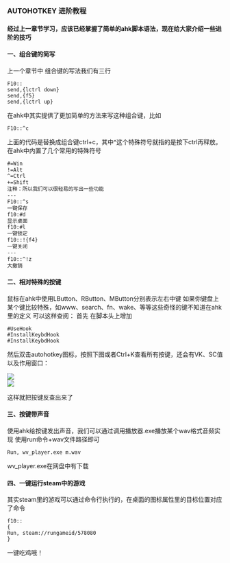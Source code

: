 ### AUTOHOTKEY 进阶教程
#### 经过上一章节学习，应该已经掌握了简单的ahk脚本语法，现在给大家介绍一些进阶的技巧

#### 一、组合键的简写
上一个章节中 组合键的写法我们有三行
```AHK
F10::
send,{lctrl down}
send,{f5}
send,{lctrl up}
```
在ahk中其实提供了更加简单的方法来写这种组合键，比如
```A
F10::^c
```
上面的代码是替换成组合键ctrl+c，其中^这个特殊符号就指的是按下ctrl再释放。在ahk中内置了几个常用的特殊符号
```html
#=Win  
!=Alt  
^=Ctrl  
+=Shift
注释：所以我们可以很轻易的写出一些功能
---
F10::^s
一键保存
f10:#d
显示桌面
f10:#l
一键锁定
f10::!{f4}
一键关闭
---
f10::^!z
大撤销
```
#### 二、相对特殊的按键
鼠标在ahk中使用LButton、RButton、MButton分别表示左右中键
如果你键盘上某个键比较特殊，如www、search、fn、wake、等等这些奇怪的键不知道在ahk里的定义 可以这样查阅：
首先 在脚本头上增加
```
#UseHook
#InstallKeybdHook
#InstallKeybdHook
```
然后双击autohotkey图标，按照下图或者Ctrl+K查看所有按键，还会有VK、SC值以及作用窗口：  

![](http://cdn.ywwx.com.cn/ueditor/php/upload/20631410964512.jpg)  
![](http://cdn.ywwx.com.cn/ueditor/php/upload/23841410964513.jpg)  

这样就把按键反查出来了

#### 三、按键带声音
使用ahk给按键发出声音，我们可以通过调用播放器.exe播放某个wav格式音频实现
使用run命令+wav文件路径即可
```
Run, wv_player.exe m.wav
```
wv_player.exe在网盘中有下载

#### 四、一键运行steam中的游戏
其实steam里的游戏可以通过命令行执行的，在桌面的图标属性里的目标位置对应了命令
```
f10::
{
Run, steam://rungameid/578080
}
```
一键吃鸡哦！
